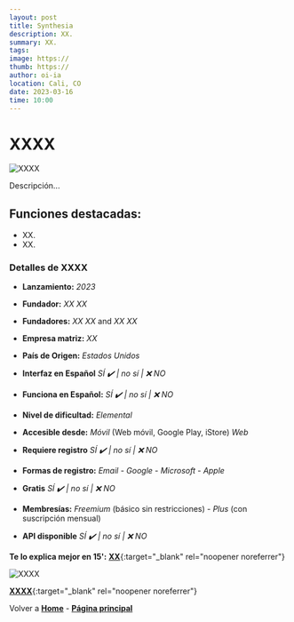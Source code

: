 ```yaml
---
layout: post
title: Synthesia
description: XX.
summary: XX.
tags:
image: https://
thumb: https://
author: oi-ia
location: Cali, CO
date: 2023-03-16
time: 10:00
---
```


# XXXX

![XXXX](https://xx)

Descripción...

## Funciones destacadas:

- XX.
- XX.

### Detalles de XXXX

- **Lanzamiento:**
  _2023_

- **Fundador:**
  _XX XX_
- **Fundadores:**
  _XX XX_ and _XX XX_

- **Empresa matriz:**
  _XX_

- **País de Origen:**
  _Estados Unidos_

- **Interfaz en Español**
  _SÍ ✔️ | no_
  _sí | ❌ NO_

- **Funciona en Español:**
  _SÍ ✔️ | no_
  _sí | ❌ NO_

- **Nivel de dificultad:**
  _Elemental_

- **Accesible desde:**
  _Móvil_ (Web móvil, Google Play, iStore)
  _Web_

- **Requiere registro**
  _SÍ ✔️ | no_
  _sí | ❌ NO_

- **Formas de registro:**
  _Email_ - _Google_ - _Microsoft_ - _Apple_

- **Gratis**
  _SÍ ✔️ | no_
  _sí | ❌ NO_

- **Membresías:**
  _Freemium_ (básico sin restricciones) - _Plus_ (con suscripción mensual)

- **API disponible**
  _SÍ ✔️ | no_
  _sí | ❌ NO_

**Te lo explica mejor en 15':**
[**XX**](https://www.youtube.com/watch?v=xx){:target="\_blank" rel="noopener noreferrer"}

![XXXX](https://)

[**XXXX**](https://www.synthesia.io/){:target="\_blank" rel="noopener noreferrer"}

Volver a [**Home**](https://lucfreelance.github.io/board/) -
[**Página principal**](https://oportunidadesilimitadas.com)
